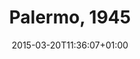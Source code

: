 ---
clipterms:
- Voice-Over
commentary: ''
date: '2015-03-20T11:36:07+01:00'
director_first: Francesco
director_last: Rosi
film: Salvatore Giuliano
length: 0:43
quicktime: palermo_1945.mov
source: 2004 Criterion
title: Palermo, 1945
year: '1962'
---